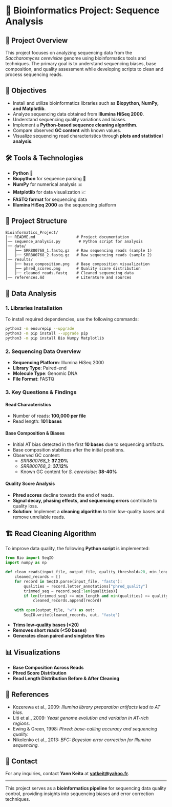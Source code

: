 # 🧬 Bioinformatics Project: Sequence Analysis

## 📌 Project Overview

This project focuses on analyzing sequencing data from the *Saccharomyces cerevisiae* genome using bioinformatics tools and techniques. The primary goal is to understand sequencing biases, base composition, and quality assessment while developing scripts to clean and process sequencing reads.

## 🎯 Objectives
- Install and utilize bioinformatics libraries such as **Biopython, NumPy, and Matplotlib**.
- Analyze sequencing data obtained from **Illumina HiSeq 2000**.
- Understand sequencing quality variations and biases.
- Implement a **Python-based sequence cleaning algorithm**.
- Compare observed **GC content** with known values.
- Visualize sequencing read characteristics through **plots and statistical analysis**.

## 🛠️ Tools & Technologies
- **Python** 🐍
- **Biopython** for sequence parsing 🧬
- **NumPy** for numerical analysis 📊
- **Matplotlib** for data visualization 📈
- **FASTQ format** for sequencing data
- **Illumina HiSeq 2000** as the sequencing platform

## 📂 Project Structure
```
Bioinformatics_Project/
│── README.md                  # Project documentation
│── sequence_analysis.py        # Python script for analysis
│── data/
│   ├── SRR800768_1.fastq.gz   # Raw sequencing reads (sample 1)
│   ├── SRR800768_2.fastq.gz   # Raw sequencing reads (sample 2)
│── results/
│   ├── base_composition.png   # Base composition visualization
│   ├── phred_scores.png       # Quality score distribution
│   ├── cleaned_reads.fastq    # Cleaned sequencing data
│── references.md              # Literature and sources
```

## 🔬 Data Analysis
### **1. Libraries Installation**
To install required dependencies, use the following commands:
```bash
python3 -m ensurepip --upgrade
python3 -m pip install --upgrade pip
python3 -m pip install Bio Numpy Matplotlib
```

### **2. Sequencing Data Overview**
- **Sequencing Platform**: Illumina HiSeq 2000
- **Library Type**: Paired-end
- **Molecule Type**: Genomic DNA
- **File Format**: FASTQ

### **3. Key Questions & Findings**
#### **Read Characteristics**
- Number of reads: **100,000 per file**
- Read length: **101 bases**

#### **Base Composition & Biases**
- Initial AT bias detected in the first **10 bases** due to sequencing artifacts.
- Base composition stabilizes after the initial positions.
- Observed GC content:
  - *SRR800768_1*: **37.20%**
  - *SRR800768_2*: **37.12%**
  - Known GC content for *S. cerevisiae*: **38-40%**

#### **Quality Score Analysis**
- **Phred scores** decline towards the end of reads.
- **Signal decay, phasing effects, and sequencing errors** contribute to quality loss.
- **Solution**: Implement a **cleaning algorithm** to trim low-quality bases and remove unreliable reads.

## 🏗️ Read Cleaning Algorithm
To improve data quality, the following **Python script** is implemented:
```python
from Bio import SeqIO
import numpy as np

def clean_reads(input_file, output_file, quality_threshold=20, min_length=50):
    cleaned_records = []
    for record in SeqIO.parse(input_file, "fastq"):
        qualities = record.letter_annotations["phred_quality"]
        trimmed_seq = record.seq[:len(qualities)]
        if len(trimmed_seq) >= min_length and min(qualities) >= quality_threshold:
            cleaned_records.append(record)
    
    with open(output_file, "w") as out:
        SeqIO.write(cleaned_records, out, "fastq")
```
- **Trims low-quality bases (<20)**
- **Removes short reads (<50 bases)**
- **Generates clean paired and singleton files**

## 📊 Visualizations
- **Base Composition Across Reads**
- **Phred Score Distribution**
- **Read Length Distribution Before & After Cleaning**

## 📄 References
- Kozerewa et al., 2009: *Illumina library preparation artifacts lead to AT bias.*
- Liti et al., 2009: *Yeast genome evolution and variation in AT-rich regions.*
- Ewing & Green, 1998: *Phred: base-calling accuracy and sequencing quality.*
- Nikolenko et al., 2013: *BFC: Bayesian error correction for Illumina sequencing.*

## 📩 Contact
For any inquiries, contact **Yann Keita** at **yatkeit@yahoo.fr**.

---
This project serves as a **bioinformatics pipeline** for sequencing data quality control, providing insights into sequencing biases and error correction techniques.
